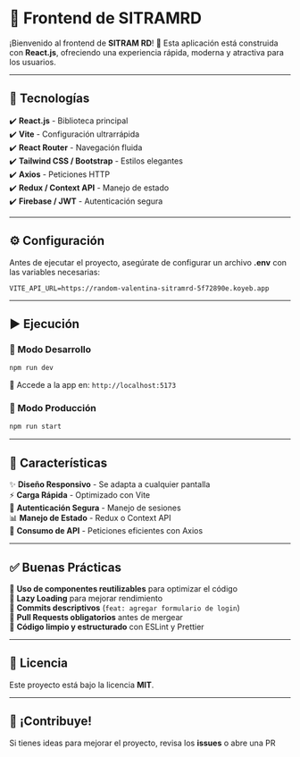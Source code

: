 # 🎨 Frontend de **SITRAMRD**  

¡Bienvenido al frontend de **SITRAM RD**! 🎉 Esta aplicación está construida con **React.js**, ofreciendo una experiencia rápida, moderna y atractiva para los usuarios.  

---

## 🚀 Tecnologías  

✔️ **React.js** - Biblioteca principal  
✔️ **Vite** - Configuración ultrarrápida  
✔️ **React Router** - Navegación fluida  
✔️ **Tailwind CSS / Bootstrap** - Estilos elegantes  
✔️ **Axios** - Peticiones HTTP  
✔️ **Redux / Context API** - Manejo de estado  
✔️ **Firebase / JWT** - Autenticación segura  

---

## ⚙️ Configuración  

Antes de ejecutar el proyecto, asegúrate de configurar un archivo **.env** con las variables necesarias:  

```env
VITE_API_URL=https://random-valentina-sitramrd-5f72890e.koyeb.app
```

* * *
## ▶️ Ejecución

### 🚧 Modo Desarrollo
```bash
npm run dev
```

🔗 Accede a la app en: `http://localhost:5173`

### 🚀 Modo Producción
```bash
npm run start
```
* * *

## 📌 Características

✨ **Diseño Responsivo** - Se adapta a cualquier pantalla  
⚡ **Carga Rápida** - Optimizado con Vite  
🔐 **Autenticación Segura** - Manejo de sesiones  
📊 **Manejo de Estado** - Redux o Context API  
🔄 **Consumo de API** - Peticiones eficientes con Axios

* * *

## ✅ Buenas Prácticas

🔹 **Uso de componentes reutilizables** para optimizar el código  
🔹 **Lazy Loading** para mejorar rendimiento  
🔹 **Commits descriptivos** (`feat: agregar formulario de login`)  
🔹 **Pull Requests obligatorios** antes de mergear  
🔹 **Código limpio y estructurado** con ESLint y Prettier

* * *

## 📜 Licencia

Este proyecto está bajo la licencia **MIT**.

* * *

## 🚀 ¡Contribuye!

Si tienes ideas para mejorar el proyecto, revisa los **issues** o abre una PR
